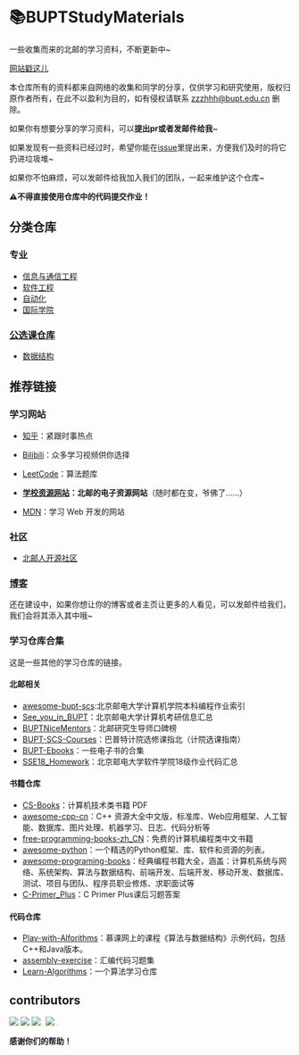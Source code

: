# 📚BUPTStudyMaterials
一些收集而来的北邮的学习资料，不断更新中~

[网站戳这儿](http://81.70.198.30:8080)

本仓库所有的资料都来自网络的收集和同学的分享，仅供学习和研究使用，版权归原作者所有，在此不以盈利为目的，如有侵权请联系 [zzzhhh@bupt.edu.cn](zzzhhh@bupt.edu.cn) 删除。

如果你有想要分享的学习资料，可以**提出pr或者发邮件给我**~

如果发现有一些资料已经过时，希望你能在[issue](https://github.com/BUPT-study-materials/BUPTStudyMaterials/issues)里提出来，方便我们及时的将它扔进垃圾堆~

如果你不怕麻烦，可以发邮件给我加入我们的团队，一起来维护这个仓库~

**⚠不得直接使用仓库中的代码提交作业！**

## 分类仓库

### 专业

- [信息与通信工程](https://github.com/BUPT-study-materials/Information-and-Communication-Engineering)
- [软件工程](https://github.com/BUPT-study-materials/Software-Engeering)
- [自动化](https://github.com/BUPT-study-materials/Automation)
- [国际学院](https://github.com/BUPT-study-materials/International-School)

### [公选课仓库](https://github.com/BUPT-study-materials/PublicElectives)

- [数据结构](https://github.com/BUPT-study-materials/PublicElectives/blob/master/%E6%95%B0%E6%8D%AE%E7%BB%93%E6%9E%84/%E6%95%B0%E6%8D%AE%E7%BB%93%E6%9E%84.md)

## 推荐链接

### 学习网站

- [知乎](www.zhihu.com)：紧跟时事热点
- [Bilibili](www.bilibili.com)：众多学习视频供你选择

- [LeetCode](https://leetcode-cn.com/)：算法题库

- **[学校资源网站](https://idp.bupt.edu.cn)：北邮的电子资源网站**（随时都在变，爷佛了......）

- [MDN](https://developer.mozilla.org/zh-CN/)：学习 Web 开发的网站

### 社区

- [北邮人开源社区](https://byrio.org/)


### [博客](BlogList.md)

还在建设中，如果你想让你的博客或者主页让更多的人看见，可以发邮件给我们，我们会将其添入其中哦~

### 学习仓库合集

这是一些其他的学习仓库的链接。

#### 北邮相关

- [awesome-bupt-scs](https://github.com/brupst/awesome-bupt-scs):北京邮电大学计算机学院本科编程作业索引
- [See_you_in_BUPT](https://github.com/ningzimu/See_you_in_BUPT)：北京邮电大学计算机考研信息汇总
- [BUPTNiceMentors](https://github.com/wukongbajie/BUPTNiceMentors)：北邮研究生导师口碑榜
- [BUPT-SCS-Courses](https://github.com/Oneliey/BUPT-SCS-Courses)：巴普特计院选修课指北（计院选课指南）
- [BUPT-Ebooks](https://github.com/BUPT-Resources/BUPT-Ebooks)：一些电子书的合集
- [SSE18_Homework](https://github.com/xianfei/SSE18_Homework)：北京邮电大学软件学院18级作业代码汇总

#### 书籍仓库

- [CS-Books](https://github.com/huihut/CS-Books/tree/master)：计算机技术类书籍 PDF
- [awesome-cpp-cn](https://github.com/jobbole/awesome-cpp-cn)：C++ 资源大全中文版，标准库、Web应用框架、人工智能、数据库、图片处理、机器学习、日志、代码分析等
- [free-programming-books-zh_CN](https://github.com/justjavac/free-programming-books-zh_CN)：免费的计算机编程类中文书籍
- [awesome-python](https://github.com/vinta/awesome-python)：一个精选的Python框架、库、软件和资源的列表。
- [awesome-programing-books](https://github.com/jobbole/awesome-programming-books)：经典编程书籍大全，涵盖：计算机系统与网络、系统架构、算法与数据结构、前端开发、后端开发、移动开发、数据库、测试、项目与团队、程序员职业修炼、求职面试等
- [C-Primer_Plus](https://github.com/zhayujie/C-Primer-Plus)：C Primer Plus课后习题答案

#### 代码仓库

- [Play-with-Alforithms](https://github.com/liuyubobobo/Play-with-Algorithms)：慕课网上的课程《算法与数据结构》示例代码，包括C++和Java版本。
- [assembly-exercise](https://github.com/Forec/assembly-exercise)：汇编代码习题集
- [Learn-Algorithms](https://github.com/nonstriater/Learn-Algorithms)：一个算法学习仓库

## contributors

[![](https://avatars2.githubusercontent.com/u/48408863?s=40&u=4ee8494eda8b95d0528c6a66e4565c9ee057c68b&v=4)](https://github.com/ppdog0) [![](https://avatars1.githubusercontent.com/u/44118896?s=40&u=75b00cedea3d20ec709d3d2af601a870fdd7fb17&v=4)](https://github.com/Luyitas) [![](https://avatars0.githubusercontent.com/u/55040189?s=40&u=67f7d215758feb52dd1402afe44272e649e6b7da&v=4)](https://github.com/Flown-UI) [<img src="https://avatars0.githubusercontent.com/u/17513853?s=40&v=4" style="zoom:9.5%;" />](https://github.com/zwt-ss) [![](https://avatars3.githubusercontent.com/u/70639586?s=40&u=aed2ee5ea48afbc8dc53c9041e98704f708e3286&v=4)](https://github.com/zh-hang) [<img src="https://avatars.githubusercontent.com/u/57791704?s=40&v=4" style="zoom:9.5%;" />](https://github.com/FireBEAR12138)

**感谢你们的帮助！**
